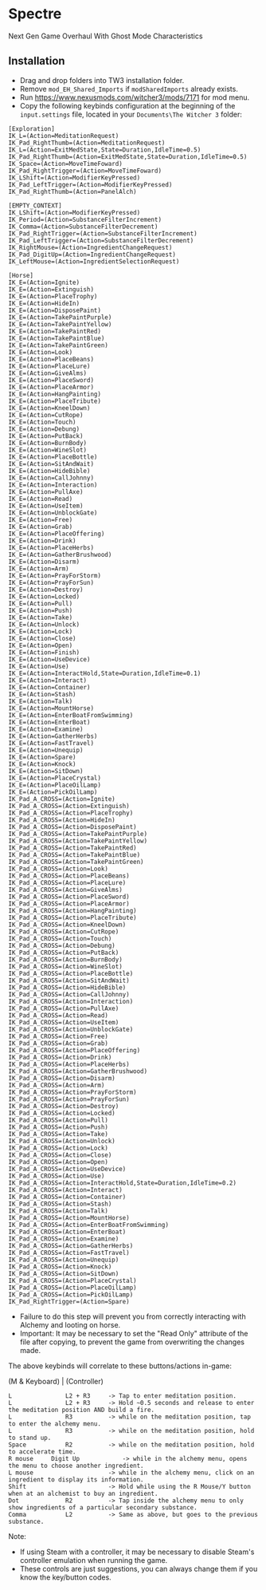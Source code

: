 # Spectre
Next Gen Game Overhaul With Ghost Mode Characteristics

## Installation
- Drag and drop folders into TW3 installation folder.
 - Remove `mod_EH_Shared_Imports` if `modSharedImports` already exists.
- Run https://www.nexusmods.com/witcher3/mods/7171 for mod menu.
- Copy the following keybinds configuration at the beginning of the `input.settings` file, located in your
`Documents\The Witcher 3` folder:

```
[Exploration]
IK_L=(Action=MeditationRequest)
IK_Pad_RightThumb=(Action=MeditationRequest)
IK_L=(Action=ExitMedState,State=Duration,IdleTime=0.5)
IK_Pad_RightThumb=(Action=ExitMedState,State=Duration,IdleTime=0.5)
IK_Space=(Action=MoveTimeFoward)
IK_Pad_RightTrigger=(Action=MoveTimeFoward)
IK_LShift=(Action=ModifierKeyPressed)
IK_Pad_LeftTrigger=(Action=ModifierKeyPressed)
IK_Pad_RightThumb=(Action=PanelAlch)

[EMPTY_CONTEXT]
IK_LShift=(Action=ModifierKeyPressed)
IK_Period=(Action=SubstanceFilterIncrement)
IK_Comma=(Action=SubstanceFilterDecrement)
IK_Pad_RightTrigger=(Action=SubstanceFilterIncrement)
IK_Pad_LeftTrigger=(Action=SubstanceFilterDecrement)
IK_RightMouse=(Action=IngredientChangeRequest)
IK_Pad_DigitUp=(Action=IngredientChangeRequest)
IK_LeftMouse=(Action=IngredientSelectionRequest)

[Horse]
IK_E=(Action=Ignite)
IK_E=(Action=Extinguish)
IK_E=(Action=PlaceTrophy)
IK_E=(Action=HideIn)
IK_E=(Action=DisposePaint)
IK_E=(Action=TakePaintPurple)
IK_E=(Action=TakePaintYellow)
IK_E=(Action=TakePaintRed)
IK_E=(Action=TakePaintBlue)
IK_E=(Action=TakePaintGreen)
IK_E=(Action=Look)
IK_E=(Action=PlaceBeans)
IK_E=(Action=PlaceLure)
IK_E=(Action=GiveAlms)
IK_E=(Action=PlaceSword)
IK_E=(Action=PlaceArmor)
IK_E=(Action=HangPainting)
IK_E=(Action=PlaceTribute)
IK_E=(Action=KneelDown)
IK_E=(Action=CutRope)
IK_E=(Action=Touch)
IK_E=(Action=Debung)
IK_E=(Action=PutBack)
IK_E=(Action=BurnBody)
IK_E=(Action=WineSlot)
IK_E=(Action=PlaceBottle)
IK_E=(Action=SitAndWait)
IK_E=(Action=HideBible)
IK_E=(Action=CallJohnny)
IK_E=(Action=Interaction)
IK_E=(Action=PullAxe)
IK_E=(Action=Read)
IK_E=(Action=UseItem)
IK_E=(Action=UnblockGate)
IK_E=(Action=Free)
IK_E=(Action=Grab)
IK_E=(Action=PlaceOffering)
IK_E=(Action=Drink)
IK_E=(Action=PlaceHerbs)
IK_E=(Action=GatherBrushwood)
IK_E=(Action=Disarm)
IK_E=(Action=Arm)
IK_E=(Action=PrayForStorm)
IK_E=(Action=PrayForSun)
IK_E=(Action=Destroy)
IK_E=(Action=Locked)
IK_E=(Action=Pull)
IK_E=(Action=Push)
IK_E=(Action=Take)
IK_E=(Action=Unlock)
IK_E=(Action=Lock)
IK_E=(Action=Close)
IK_E=(Action=Open)
IK_E=(Action=Finish)
IK_E=(Action=UseDevice)
IK_E=(Action=Use)
IK_E=(Action=InteractHold,State=Duration,IdleTime=0.1)
IK_E=(Action=Interact)
IK_E=(Action=Container)
IK_E=(Action=Stash)
IK_E=(Action=Talk)
IK_E=(Action=MountHorse)
IK_E=(Action=EnterBoatFromSwimming)
IK_E=(Action=EnterBoat)
IK_E=(Action=Examine)
IK_E=(Action=GatherHerbs)
IK_E=(Action=FastTravel)
IK_E=(Action=Unequip)
IK_E=(Action=Spare)
IK_E=(Action=Knock)
IK_E=(Action=SitDown)
IK_E=(Action=PlaceCrystal)
IK_E=(Action=PlaceOilLamp)
IK_E=(Action=PickOilLamp)
IK_Pad_A_CROSS=(Action=Ignite)
IK_Pad_A_CROSS=(Action=Extinguish)
IK_Pad_A_CROSS=(Action=PlaceTrophy)
IK_Pad_A_CROSS=(Action=HideIn)
IK_Pad_A_CROSS=(Action=DisposePaint)
IK_Pad_A_CROSS=(Action=TakePaintPurple)
IK_Pad_A_CROSS=(Action=TakePaintYellow)
IK_Pad_A_CROSS=(Action=TakePaintRed)
IK_Pad_A_CROSS=(Action=TakePaintBlue)
IK_Pad_A_CROSS=(Action=TakePaintGreen)
IK_Pad_A_CROSS=(Action=Look)
IK_Pad_A_CROSS=(Action=PlaceBeans)
IK_Pad_A_CROSS=(Action=PlaceLure)
IK_Pad_A_CROSS=(Action=GiveAlms)
IK_Pad_A_CROSS=(Action=PlaceSword)
IK_Pad_A_CROSS=(Action=PlaceArmor)
IK_Pad_A_CROSS=(Action=HangPainting)
IK_Pad_A_CROSS=(Action=PlaceTribute)
IK_Pad_A_CROSS=(Action=KneelDown)
IK_Pad_A_CROSS=(Action=CutRope)
IK_Pad_A_CROSS=(Action=Touch)
IK_Pad_A_CROSS=(Action=Debung)
IK_Pad_A_CROSS=(Action=PutBack)
IK_Pad_A_CROSS=(Action=BurnBody)
IK_Pad_A_CROSS=(Action=WineSlot)
IK_Pad_A_CROSS=(Action=PlaceBottle)
IK_Pad_A_CROSS=(Action=SitAndWait)
IK_Pad_A_CROSS=(Action=HideBible)
IK_Pad_A_CROSS=(Action=CallJohnny)
IK_Pad_A_CROSS=(Action=Interaction)
IK_Pad_A_CROSS=(Action=PullAxe)
IK_Pad_A_CROSS=(Action=Read)
IK_Pad_A_CROSS=(Action=UseItem)
IK_Pad_A_CROSS=(Action=UnblockGate)
IK_Pad_A_CROSS=(Action=Free)
IK_Pad_A_CROSS=(Action=Grab)
IK_Pad_A_CROSS=(Action=PlaceOffering)
IK_Pad_A_CROSS=(Action=Drink)
IK_Pad_A_CROSS=(Action=PlaceHerbs)
IK_Pad_A_CROSS=(Action=GatherBrushwood)
IK_Pad_A_CROSS=(Action=Disarm)
IK_Pad_A_CROSS=(Action=Arm)
IK_Pad_A_CROSS=(Action=PrayForStorm)
IK_Pad_A_CROSS=(Action=PrayForSun)
IK_Pad_A_CROSS=(Action=Destroy)
IK_Pad_A_CROSS=(Action=Locked)
IK_Pad_A_CROSS=(Action=Pull)
IK_Pad_A_CROSS=(Action=Push)
IK_Pad_A_CROSS=(Action=Take)
IK_Pad_A_CROSS=(Action=Unlock)
IK_Pad_A_CROSS=(Action=Lock)
IK_Pad_A_CROSS=(Action=Close)
IK_Pad_A_CROSS=(Action=Open)
IK_Pad_A_CROSS=(Action=UseDevice)
IK_Pad_A_CROSS=(Action=Use)
IK_Pad_A_CROSS=(Action=InteractHold,State=Duration,IdleTime=0.2)
IK_Pad_A_CROSS=(Action=Interact)
IK_Pad_A_CROSS=(Action=Container)
IK_Pad_A_CROSS=(Action=Stash)
IK_Pad_A_CROSS=(Action=Talk)
IK_Pad_A_CROSS=(Action=MountHorse)
IK_Pad_A_CROSS=(Action=EnterBoatFromSwimming)
IK_Pad_A_CROSS=(Action=EnterBoat)
IK_Pad_A_CROSS=(Action=Examine)
IK_Pad_A_CROSS=(Action=GatherHerbs)
IK_Pad_A_CROSS=(Action=FastTravel)
IK_Pad_A_CROSS=(Action=Unequip)
IK_Pad_A_CROSS=(Action=Knock)
IK_Pad_A_CROSS=(Action=SitDown)
IK_Pad_A_CROSS=(Action=PlaceCrystal)
IK_Pad_A_CROSS=(Action=PlaceOilLamp)
IK_Pad_A_CROSS=(Action=PickOilLamp)
IK_Pad_RightTrigger=(Action=Spare)
```
- Failure to do this step will prevent you from correctly interacting with Alchemy and looting on horse.
- Important: It may be necessary to set the "Read Only" attribute of the file after copying, to prevent the game
from overwriting the changes made.

The above keybinds will correlate to these buttons/actions in-game:

(M & Keyboard)    |   (Controller)

	L				L2 + R3		-> Tap to enter meditation position.
	L				L2 + R3		-> Hold ~0.5 seconds and release to enter the meditation position AND build a fire.
	L				R3			-> while on the meditation position, tap to enter the alchemy menu.
	L				R3			-> while on the meditation position, hold to stand up.
	Space			R2			-> while on the meditation position, hold to accelerate time.
	R mouse		Digit Up	        -> while in the alchemy menu, opens the menu to choose another ingredient.
	L mouse				        -> while in the alchemy menu, click on an ingredient to display its information.
	Shift						-> Hold while using the R Mouse/Y button when at an alchemist to buy an ingredient.
	Dot				R2			-> Tap inside the alchemy menu to only show ingredients of a particular secondary substance.
	Comma			L2			-> Same as above, but goes to the previous substance.

Note:

- If using Steam with a controller, it may be necessary to disable Steam's controller emulation when running the game.
- These controls are just suggestions, you can always change them if you know the key/button codes.
